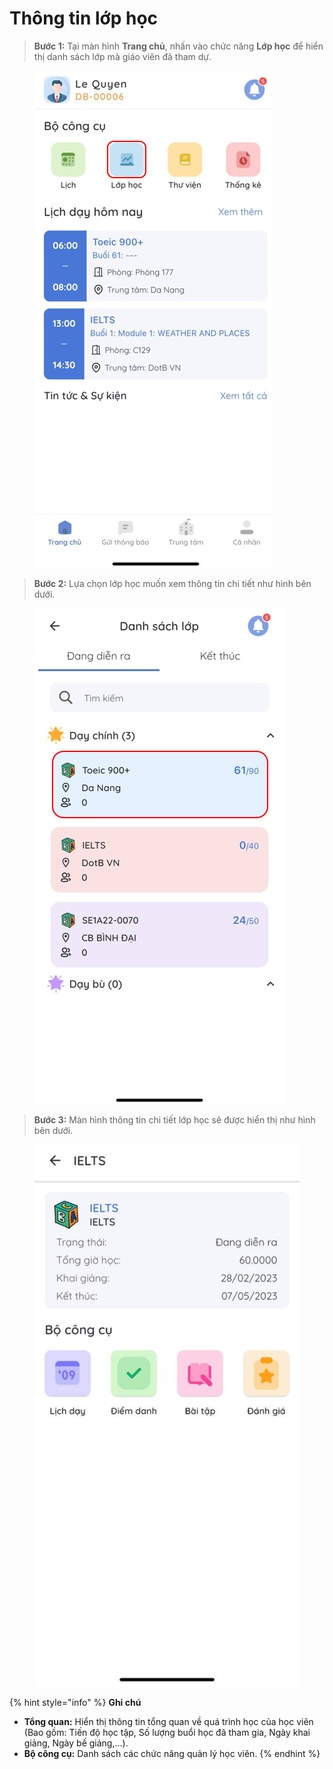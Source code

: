 # Thông tin lớp học

> **Bước 1:** Tại màn hình **Trang chủ**, nhấn vào chức năng **Lớp học** để hiển thị danh sách lớp mà giáo viên đã tham dự.&#x20;

<figure><img src="../.gitbook/assets/image (6) (1).png" alt=""><figcaption></figcaption></figure>

> **Bước 2:** Lựa chọn lớp học muốn xem thông tin chi tiết như hình bên dưới.

<figure><img src="../.gitbook/assets/image (7) (1).png" alt=""><figcaption></figcaption></figure>

> **Bước 3:** Màn hình thông tin chi tiết lớp học sẽ được hiển thị như hình bên dưới.

<figure><img src="../.gitbook/assets/image (9) (3).png" alt=""><figcaption></figcaption></figure>

{% hint style="info" %}
**Ghi chú**

* **Tổng quan:** Hiển thị thông tin tổng quan về quá trình học của học viên (Bao gồm: Tiến độ học tập, Số lượng buổi học đã tham gia, Ngày khai giảng, Ngày bế giảng,...).
* **Bộ công cụ:** Danh sách các chức năng quản lý học viên.&#x20;
{% endhint %}
